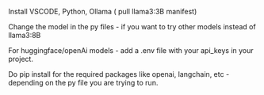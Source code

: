 Install VSCODE, Python, Ollama ( pull llama3:3B manifest)


Change the model in the py files - if you want to try other models instead of llama3:8B

For huggingface/openAi models - add a .env file with your api_keys in your project.


Do pip install for the required packages like openai, langchain, etc - depending on the py file you are trying to run.

